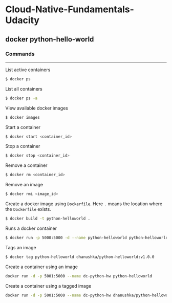# Cloud-Native-Fundamentals-Udacity

## docker python-hello-world

### Commands
---

List active containers

```bash
$ docker ps
```

List all containers

```bash
$ docker ps -a
```

View available docker images
```bash
$ docker images
```

Start a container
```bash
$ docker start <container_id>
```

Stop a container
```bash
$ docker stop <container_id>
```

Remove a container
```bash
$ docker rm <container_id>
```

Remove an image
```bash
$ docker rmi <image_id>
```

Create a docker image using `Dockerfile`. Here `.` means the location where the `Dockerfile` exists.
```bash
$ docker build -t python-helloworld .
```

Runs a docker container
```bash
$ docker run -p 5000:5000 -d --name python-helloworld python-helloworld
```

Tags an image
```bash
$ docker tag python-helloworld dhanushka/python-helloworld:v1.0.0
```
Create a container using an image
```bash
docker run -d -p 5001:5000 --name dc-python-hw python-helloworld
```

Create a container using a tagged image
```bash
docker run -d -p 5001:5000 --name dc-python-hw dhanushka/python-helloworld:v1.0.0
```